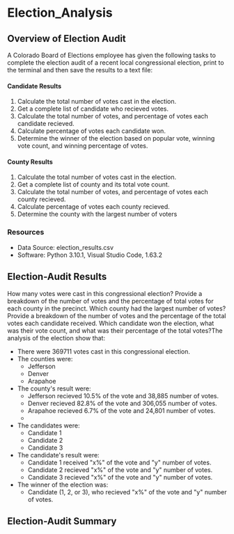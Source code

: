 # Election_Analysis

## Overview of Election Audit
A Colorado Board of Elections employee has given the following tasks to complete the election audit of a recent local congressional election, print to the terminal and then save the results to a text file:

#### Candidate Results

1. Calculate the total number of votes cast in the election.
2. Get a complete list of candidate who recieved votes.
3. Calculate the total number of votes, and percentage of votes each candidate recieved.
4. Calculate percentage of votes each candidate won.
5. Determine the winner of the election based on popular vote, winning vote count, and winning percentage of votes.

#### County Results

1. Calculate the total number of votes cast in the election.
2. Get a complete list of county and its total vote count.
3. Calculate the total number of votes, and percentage of votes each county recieved.
4. Calculate percentage of votes each county recieved.
5. Determine the county with the largest number of voters

### Resources
- Data Source: election_results.csv
- Software: Python 3.10.1, Visual Studio Code, 1.63.2

## Election-Audit Results

How many votes were cast in this congressional election?
Provide a breakdown of the number of votes and the percentage of total votes for each county in the precinct.
Which county had the largest number of votes?
Provide a breakdown of the number of votes and the percentage of the total votes each candidate received.
Which candidate won the election, what was their vote count, and what was their percentage of the total votes?The analysis of the election show that:


- There were 369711 votes cast in this congressional election.
- The counties were:
    - Jefferson
    - Denver
    - Arapahoe
- The county's result were:
    - Jefferson recieved 10.5% of the vote and 38,885 number of votes.
    - Denver recieved 82.8% of the vote and 306,055 number of votes.
    - Arapahoe recieved 6.7% of the vote and 24,801 number of votes.
    -  
- The candidates were:
    - Candidate 1
    - Candidate 2
    - Candidate 3
- The candidate's result were:
    - Candidate 1 received "x%" of the vote and "y" number of votes.
    - Candidate 2 recieved "x%" of the vote and "y" number of votes.
    - Candidate 3 recieved "x%" of the vote and "y" number of votes.
- The winner of the election was:
    - Candidate (1, 2, or 3), who recieved "x%" of the vote and "y" number of votes.
 
## Election-Audit Summary
